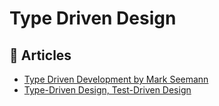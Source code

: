 
# Type Driven Design

## 📕 Articles
- [Type Driven Development by Mark Seemann](https://blog.ploeh.dk/2015/08/10/type-driven-development/)
- [Type-Driven Design, Test-Driven Design](https://thoughtbot.com/blog/nuanced-tdd)